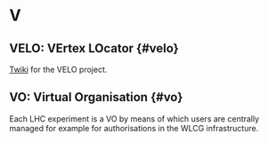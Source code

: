 # V

## VELO: VErtex LOcator {#velo}

[Twiki](https://lbtwiki.cern.ch/bin/view/VELO) for the VELO project.

## VO: Virtual Organisation {#vo}

Each LHC experiment is a VO by means of which users are centrally managed for example for authorisations in the WLCG infrastructure.
